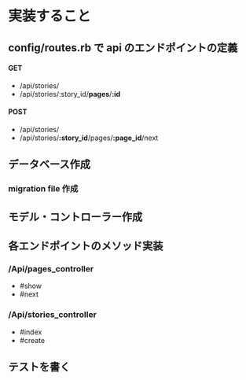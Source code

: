 # 実装すること

## config/routes.rb で api のエンドポイントの定義


#### GET
  + /api/stories/
  + /api/stories/:story_id/**pages**/**:id**

  
#### POST
  + /api/stories/
  + /api/stories/**:story_id**/pages/**:page_id**/next

## データベース作成
### migration file 作成
## モデル・コントローラー作成
## 各エンドポイントのメソッド実装
### /Api/pages_controller
 + #show
 + #next

### /Api/stories_controller
 + #index
 + #create

## テストを書く

